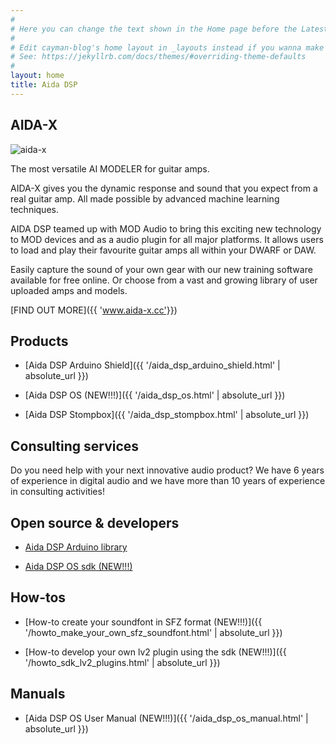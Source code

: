 ```yaml
---
#
# Here you can change the text shown in the Home page before the Latest Posts section.
#
# Edit cayman-blog's home layout in _layouts instead if you wanna make some changes
# See: https://jekyllrb.com/docs/themes/#overriding-theme-defaults
#
layout: home
title: Aida DSP
---
```

## AIDA-X

![aida-x]([https://raw.githubusercontent.com/AidaDSP/AIDA-X/main/docs/Screenshot.png])

The most versatile AI MODELER for guitar amps.

AIDA-X gives you the dynamic response and sound that you expect from a real guitar amp. 
All made possible by advanced machine learning techniques.

AIDA DSP teamed up with MOD Audio to bring this exciting new technology to MOD devices and as a audio plugin for all major platforms. It allows users to load and play their favourite guitar  amps all within your DWARF or DAW. 

Easily capture the sound of your own gear with our new training software available for free online. 
Or choose from a vast and growing library of user uploaded amps and models.

[FIND OUT MORE]({{ 'www.aida-x.cc'}})

## Products

- [Aida DSP Arduino Shield]({{ '/aida_dsp_arduino_shield.html' | absolute_url }})

- [Aida DSP OS (NEW!!!)]({{ '/aida_dsp_os.html' | absolute_url }})

- [Aida DSP Stompbox]({{ '/aida_dsp_stompbox.html' | absolute_url }})

## Consulting services

Do you need help with your next innovative audio product? We have 6 years of experience
in digital audio and we have more than 10 years of experience in consulting activities!

## Open source & developers

- [Aida DSP Arduino library](https://github.com/AidaDSP/AidaDSP/tree/master/Software/Libraries)

- [Aida DSP OS sdk (NEW!!!)](https://drive.google.com/drive/folders/1hVDwNKM-71I9deZ_zFdNpo2buZoSFEat?usp=sharing)

## How-tos

- [How-to create your soundfont in SFZ format (NEW!!!)]({{ '/howto_make_your_own_sfz_soundfont.html' | absolute_url }})

- [How-to develop your own lv2 plugin using the sdk (NEW!!!)]({{ '/howto_sdk_lv2_plugins.html' | absolute_url }})

## Manuals

- [Aida DSP OS User Manual (NEW!!!)]({{ '/aida_dsp_os_manual.html' | absolute_url }})
